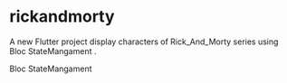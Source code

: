 # rickandmorty

A new Flutter project display characters of Rick_And_Morty series using Bloc StateMangament  .

 Bloc StateMangament 

